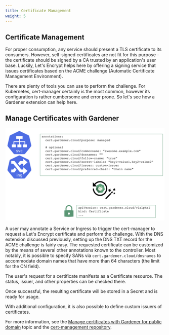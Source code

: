 ```yaml
---
title: Certificate Management
weight: 5
---
```


## Certificate Management

For proper consumption, any service should present a TLS certificate to its consumers. However, self-signed certificates are not fit for this purpose - the certificate should be signed by a CA trusted by an application's user base. Luckily, Let's Encrypt helps here by offering a signing service that issues certificates based on the ACME challenge (Automatic Certificate Management Environment). 

There are plenty of tools you can use to perform the challenge. For Kubernetes, cert-manager certainly is the most common, however its configuration is rather cumbersome and error prone. So let's see how a Gardener extension can help here.

## Manage Certificates with Gardener

![](./images/manage-certificates.png)

A user may annotate a Service or Ingress to trigger the cert-manager to request a Let's Encrypt certificate and perform the challenge. With the DNS extension discussed previously, setting up the DNS TXT record for the ACME challenge is fairly easy. The requested certificate can be customized by the means of several other annotations known to the controller. Most notably, it is possible to specify SANs via `cert.gardener.cloud/dnsnames` to accommodate domain names that have more than 64 characters (the limit for the CN field).

The user's request for a certificate manifests as a Certificate resource. The status, issuer, and other properties can be checked there.

Once successful, the resulting certificate will be stored in a Secret and is ready for usage.

With additional configuration, it is also possible to define custom issuers of certificates.

For more information, see the [Manage certificates with Gardener for public domain](https://github.com/gardener/gardener-extension-shoot-cert-service/blob/master/docs/usage/request_cert.md) topic and the [cert-management repository](https://github.com/gardener/cert-management#follow-cname).